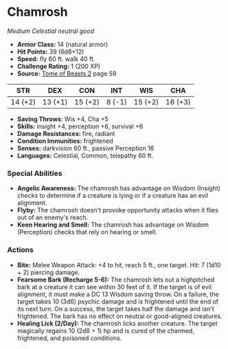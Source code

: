 # Chamrosh

*Medium* *Celestial* *neutral good*

- **Armor Class:** 14 (natural armor)
- **Hit Points:** 39 (6d8+12)
- **Speed:** fly 60 ft. walk 40 ft.
- **Challenge Rating:** 1 (200 XP)
- **Source:** [Tome of Beasts 2](https://koboldpress.com/kpstore/product/tome-of-beasts-2-for-5th-edition) page 59

| STR | DEX | CON | INT | WIS | CHA |
| --- | --- | --- | --- | --- | --- |
| 14 (+2) | 13 (+1) | 15 (+2) | 8 (-1) | 15 (+2) | 16 (+3) |

- **Saving Throws**: Wis +4, Cha +5
- **Skills:** insight +4, perception +6, survival +6
- **Damage Resistances:** fire, radiant
- **Condition Immunities:** frightened
- **Senses:** darkvision 60 ft., passive Perception 16
- **Languages:** Celestial, Common, telepathy 60 ft.

### Special Abilities

- **Angelic Awareness:** The chamrosh has advantage on Wisdom (Insight) checks to determine if a creature is lying or if a creature has an evil alignment.
- **Flyby:** The chamrosh doesn't provoke opportunity attacks when it flies out of an enemy's reach.
- **Keen Hearing and Smell:** The chamrosh has advantage on Wisdom (Perception) checks that rely on hearing or smell.

### Actions

- **Bite:** Melee Weapon Attack: +4 to hit, reach 5 ft., one target. Hit: 7 (1d10 + 2) piercing damage.
- **Fearsome Bark (Recharge 5-6):** The chamrosh lets out a highpitched bark at a creature it can see within 30 feet of it. If the target is of evil alignment, it must make a DC 13 Wisdom saving throw. On a failure, the target takes 10 (3d6) psychic damage and is frightened until the end of its next turn. On a success, the target takes half the damage and isn't frightened. The bark has no effect on neutral or good-aligned creatures.
- **Healing Lick (2/Day):** The chamrosh licks another creature. The target magically regains 10 (2d8 + 1) hp and is cured of the charmed, frightened, and poisoned conditions.


